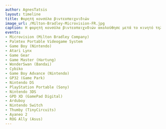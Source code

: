 ```yaml
---
author: AgnesTatsis
layout: timeline
title: Φορητή κονσόλα βιντεοπαιχνιδιών
image_url: /Milton-Bradley-Microvision-FR.jpg
caption: Η φορητή κονσόλα βιντεοπαιχνδιών ακολούθησε μετά το κινητό τηλέφωνο(1973) το 1979 και από τότε, η εύκολη μεταφορά της και η ψυχαγωγία που προσφαίρει στους χρήστες της είναι αναμφισβήτητη. Η ανάγκη για καλά γραφικά, περισσότερα παιχνίδια, καθώς και η ανάγκη για πρακτικότητα αποθήκευσης της συσκευής έχει οδηγήσει στη κυκλοφορία πολλαπλών μοντέλων ανα τα χρόνια που δεν παύουν να ικανοποιούν όλο και περισσότερο την διεπαφή με τον χρήστη.
events:
- Microvision (Milton Bradley Company)
- Palmtex Portable Videogame System
- Game Boy (Nintendo)
- Atari Lynx
- Game Gear
- Game Master (Hartung)
- WonderSwan (Bandai)
- Cybiko
- Game Boy Advance (Nintendo)
- GP32 (Game Park)
- Nintendo DS
- PlayStation Portable (Sony)
- Nintendo 3DS
- GPD XD (GamePad Digital)
- Arduboy
- Nintendo Switch
- Thumby (TinyCircuits)
- Ayaneo 2
- ROG Ally (Asus)
---
```

